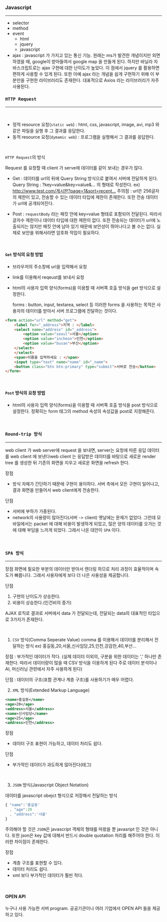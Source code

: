 
### Javascript
---
- selector
- method
- event 
	- html
    - jquery
    - javascript
- ajax : javascript 가 가지고 있는 통신 기능. 원래는 ms가 발견한 개념이지만 외면하였을 때,  google이 받아들여서 google map 을 만들게 된다.
 하지만 바닐라 자바스크립트로는 ajax 구현에 대한 난이도가 높았다. 이 점에서 jquery 를 활용하면 편하게 사용할 수 있게 된다.
 또한 아예 ajax 라는 개념을 쉽게 구현하기 위해 이 부분만을 구현한 라이브러리도 존재한다. 대표적으로 Axios 라는 라이브러리가 자주 사용된다.
 



### `HTTP Request`
---
<br>


- 정적 resource 요청(`static web`) : html, css, javascript, image, avi, mp3 와 같은 파일을 실행 후 그 결과를 응답한다.
- 동적 resource 요청(`dymamic web`) : 프로그램을 실행해서 그 결과를 응답한다. 

<br>

`HTTP Request`의 방식

Request 를 요청할 때 client 가 serve에 데이터를 같이 보내는 경우가 많다.

- Get : 데이터를 url의 뒤에 Query String 방식으로 붙여서 서버에 전달하게 된다.
	Query String : ?key=value&key=value&… 의 형태로 작성한다.
	ex) http://www.test.com/게시판?page=1&sort=recent…
 	주의점 : url은 256글자의 제한이 있고, 전송할 수 있는 데이터 타입에 제한이 존재한다. 또한 전송 데이터가 url에 공개되어진다.

- Post : `requestBody` 라는 패킷 안에 key=value 형태로 포함되어 전달된다. 따라서 글자수 제한이나 데이터 타입에 대한 제한이 없다. 또한 전송되는 데이터가 url에 노출되지는 않지만 패킷 안에 남아 있기 때문에 보안성이 뛰어나다고 볼 수는 없다. 실제로 보안을 위해서라면 암호화 작업이 필요하다.  

<br>

#### `Get` 방식의 요청 방법

- 브라우저의 주소창에 url을 입력해서 요청
- link를 이용해서 reqeust를 보내서 요청
- html의 사용자 입력 양식(forms)을 이용할 때 서버쪽 호출 방식을 get 방식으로 설정한다.

	forms : button, input, textarea, select 등
	이러한 forms 을 사용하는 목적은 사용자의 데이터를 받아서 서버 프로그램에 전달하는 것이다.
``` html
<form action="url" method="get">
    <label for="_address">지역 : </label>
    <select name="address" id="_address">
        <option value="seoul">서울</option>
        <option value="incheon">인천</option>
        <option value="busan">부산</option>
    </select>
    </select>
    <span>이름을 입력하세요 : </span>
    <input type="text" name="name" id="_name">
    <button class="btn btn-primary" type="submit">서버로 전송</button>
</form>
```
<br>

#### `Post` 방식의 요청 방법
- html의 사용자 입력 양식(forms)을 이용할 때 서버쪽 호출 방식을 post 방식으로 설정한다. 정확히는 form 태그의 method 속성의 속성값을 post로 지정해준다.

<br>


### `Round-trip 방식`
---

web client 가 web server에 request 을 보내면, server는 요청에 따른 응답 데이터를 web client 에 보낸다web client 는 응답받은 데이터를 바탕으로 새로운 render tree 를 생성한 뒤 기존의 화면을 지우고 새로운 화면을 refresh 한다.

장점
- 방식 자체가 간단하기 때문에 구현이 용이하다. 서버 측에서 모든 구현이 일어나고, 결과 화면을 만들어서 web client에게 전송한다.

단점
- 서버에 부하가 가중된다.
- network의 사용량이 많아진다(서버 -> client)
옛날에는 문제가 없었다. 그런데 모바일에서는 packet 에 대해 비용이 발생하게 되었고, 많은 양의 데이터를 오가는 것에 대해 부담을 느끼게 되었다. 그래서 나온 대안이 `SPA` 이다.

<br>

### `SPA 방식`
---

장점
화면에 필요한 부분의 데이터만 받아서 렌더링 하므로 처리 과정이 효율적이며 속도가 빠릅니다. 그래서 사용자에게 보다 더 나은 사용성을 제공합니다.

단점

1. 구현의 난이도가 상승한다.
2. 비용이 상승한다.(인건비의 증가)



AJAX 로직로 결과로 서버에서 data 가 전달되는데, 전달되는 data의 대표적인 타입으로 3가지가 존재한다.

<br>

1. `CSV` 방식(Comma Seperate Value)
comma 를 이용해서 데이터를 분리해서 전달하는 방식
ex) 홍길동,20,서울,신사임당,25,인천,강감찬,40,부산...

  장점 : 부가적인 데이터가 작다.
  (실제 데이터 이외의, 구분을 위한 데이터는 ',' 하나만 존재한다. 따라서 데이터량이 많을 때 CSV 방식을 이용하게 된다 주로 데이터 분석이나 AI, 머신러닝 관련에서 자주 사용하게 된다)

  단점 : 데이터의 구조(포함 관계나 계층 구조)를 사용하기가 매우 어렵다.
<br>

2. `XML` 방식(Extended Markup Language)

``` xml
<name>홍길동</name>
<age>20</age>
<address>서울</address>
<name>신사임당</name>
<age>25</age>
<address>인천</address>
```

장점
- 데이터 구조 표현이 가능하고, 데이터 처리도 쉽다.

단점
  - 부가적인 데이터가 과도하게 많아진다(태그)

<br>

3. `JSON` 방식(Javascript Object Notation)

데이터를 javascript obejct 형식으로 저장해서 전달하는 방식

``` javascript
{ "name":'홍길동'
  , "age":20
  , "address":'서울'
}
```

주의해야 할 것은 `JSON`은 javascript 객체의 형태를 따왔을 뿐 javasript 인 것은 아니다. 또한 json은 key 값에 대해서 반드시 double quotation 처리를 해주어야 한다. 이러한 차이점이 존재한다.

장점
- 계층 구조를 표현할 수 있다.
- 데이터 처리도 쉽다.
- xml 보다 부가적인 데이터가 훨씬 적다.

<br>

#### OPEN API

누구나 사용 가능한 서버 program.
공공기관이나 여러 기업에서 OPEN API 들을 제공하고 있다.


